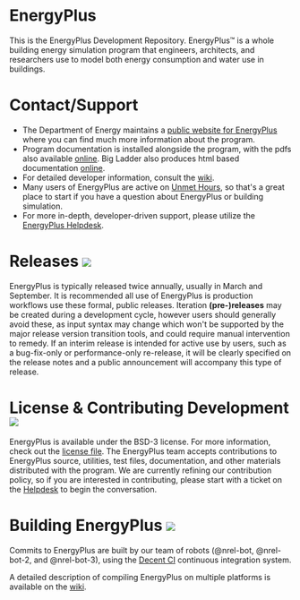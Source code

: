 EnergyPlus
===================

This is the EnergyPlus Development Repository.  EnergyPlus™ is a whole building energy simulation program that engineers, architects, and researchers use to model both energy consumption and water use in buildings.

# Contact/Support

 - The Department of Energy maintains a [public website for EnergyPlus](https://energyplus.net) where you can find much more information about the program.  
 - Program documentation is installed alongside the program, with the pdfs also available [online](https://energyplus.net/documentation).  Big Ladder also produces html based documentation [online](http://bigladdersoftware.com/epx/docs/).
 - For detailed developer information, consult the [wiki](https://github.com/nrel/EnergyPlusTeam/wiki).  
 - Many users of EnergyPlus are active on [Unmet Hours](https://unmethours.com/), so that's a great place to start if you have a question about EnergyPlus or building simulation.
 - For more in-depth, developer-driven support, please utilize the [EnergyPlus Helpdesk](http://energyplus.helpserve.com/).

# Releases [![](https://img.shields.io/badge/latest%20release-8.5.0-orange.svg)](https://github.com/NREL/EnergyPlus/releases/latest)

EnergyPlus is typically released twice annually, usually in March and September.  It is recommended all use of EnergyPlus is production workflows use these formal, public releases.  Iteration **(pre-)releases** may be created during a development cycle, however users should generally avoid these, as input syntax may change which won't be supported by the major release version transition tools, and could require manual intervention to remedy.  If an interim release is intended for active use by users, such as a bug-fix-only or performance-only re-release, it will be clearly specified on the release notes and a public announcement will accompany this type of release.

# License & Contributing Development [![](https://img.shields.io/badge/license-BSD--3-orange.svg)](https://github.com/NREL/EnergyPlus/blob/develop/LICENSE.txt)

EnergyPlus is available under the BSD-3 license.  For more information, check out the [license file](https://github.com/NREL/EnergyPlus/blob/develop/LICENSE.txt).  The EnergyPlus team accepts contributions to EnergyPlus source, utilities, test files, documentation, and other materials distributed with the program.  We are currently refining our contribution policy, so if you are interested in contributing, please start with a ticket on the [Helpdesk](http://energyplus.helpserve.com) to begin the conversation.

# Building EnergyPlus [![](https://img.shields.io/badge/dashboard-online-green.svg)](http://nrel.github.io/EnergyPlusBuildResults/)

Commits to EnergyPlus are built by our team of robots (@nrel-bot, @nrel-bot-2, and @nrel-bot-3), using the [Decent CI](https://github.com/lefticus/decent_ci) continuous integration system.  

A detailed description of compiling EnergyPlus on multiple platforms is available on the [wiki](https://github.com/NREL/EnergyPlus/wiki/BuildingEnergyPlus).
